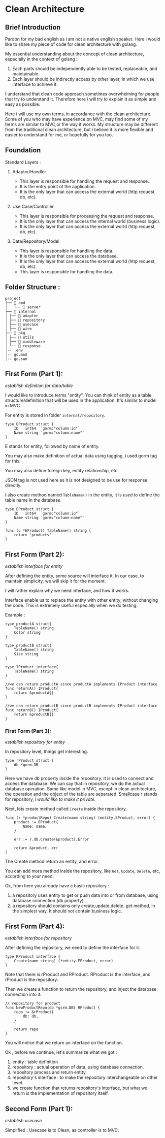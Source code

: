 # Clean Architecture

## Brief Introduction
Pardon for my bad english as i am not a native english speaker.
Here i would like to share my piece of code for clean architecture with golang.

My essential understanding about the concept of clean architecture, especially in the context of golang : 
1. Each parts should be independently able to be tested, replaceable, and maintainable.
2. Each layer should be indirectly access by other layer, in which we use interface to achieve it. 

I understand that clean code approach sometimes overwhelming for people that try to understand it.
Therefore here i will try to explain it as simple and easy as possible.

Here i will use my own terms, in accordance with the clean architecture. Some of you who may have experience on MVC, 
may find some of my terms are similar to MVC,or the way it works.
My structure may be different from the traditional clean architecture, but i believe it is more flexible and easier to understand for me, or hopefully for you too.



## Foundation 
Standard Layers :
1. Adaptor/Handler
    - This layer is responsible for handling the request and response.
    - It is the entry point of the application.
    - It is the only layer that can access the external world (http request, db, etc).

2. Use Case/Controller
    - This layer is responsible for processing the request and response.
    - It is the only layer that can access the internal world (business logic).
    - It is the only layer that can access the external world (http request, db, etc).

3. Data/Repository/Model
    - This layer is responsible for handling the data.
    - It is the only layer that can access the database.
    - It is the only layer that can access the external world (http request, db, etc).
    - This layer is responsible for handling the data.

## Folder Structure : 
```
project
├── 📂 cmd
│   └── 📂 server
├── 📂 internal
│ ├── 📂 adaptor
│ ├── 📂 repository
│ ├── 📂 usecase
│ ├── 📂 wire
├── 📂 pkg
│ ├── 📂 utils
│ ├── 📂 middleware
│ └── 📂 response
|-- .env
|-- go.mod
|-- go.sum
```

## First Form (Part 1):
_establish definition for data/table_

I would like to introduce terms "entity".
You can think of entity as a table structure/definition that will be used in the application.
It's similar to model in MVC.

For entity is stored in folder `internal/repository`.

```
type EProduct struct {
	ID   int64  `gorm:"column:id"`
	Name string `gorm:"column:name"`
}

```

E stands for entity, followed by name of entity.

You may also make definition of actual data using tagging, i used gorm tag for this.

You may also define foreign key, entity relationship, etc. 

JSON tag is not used here as it is not designed to be use for response directly.

I also create method named `TableName()` in the entity, it is used to define the table name in the database.
```
type EProduct struct {
	ID   int64  `gorm:"column:id"`
	Name string `gorm:"column:name"`
}

func (c *EProduct) TableName() string {
	return "products"
}

``` 


## First Form (Part 2):
_establish interface for entity_

After defining the entity, some source will interface it.
In our case, to maintain simplicity, we will skip it for the moment.

I will rather explain why we need interface, and how it works.

Interface enable us to replace the entity with other entity, without changing the code.
This is extremely useful especially when we do testing.

Example :
```
type productA struct{
    TableName() string
    Color string
}

type productB struct{
    TableName() string
    Size string
}

type IProduct interface{
    TableName() string
}

//we can return productA since productA implements IProduct interface
func returnA() IProduct{
    return &productA{}
}

//we can return productB since productB implements IProduct interface
func returnB() IProduct{
    return &productB{}
}

```

### First Form (Part 3):
_establish repository for entity_

In repository level, things get interesting.
```
type rProduct struct {
	db *gorm.DB
}
```

Here we have db property inside the repository. It is used to connect and access the database.
We can say that in repository, we do the actual database operation. 
Same like model in MVC, except in clean architecture, the operation and the object of the table are separated.
Smallcase r stands for repository, _i would like to make it private_.

Next, lets create method called `Create` inside the repository.

```
func (r *productRepo) Create(name string) (entity.EProduct, error) {
	product := EProduct{
        Name: name,
    }

	err := r.db.Create(&product).Error

	return &product, err
}
```
The Create method return an entity, and error.

You can add more method inside the repository, like `Get`, `Update`, `Delete`, etc, according to your need.

Ok, from here you already have a basic repository : 
1. a repository uses entity to get or push data into or from database, using database connection (db property).
2. a repository should contains only create,update,delete, get method, in the simplest way. It should not contain business logic.

## First Form (Part 4):
_establish interface for repository_

After defining the repository, we need to define the interface for it.

```
type RProduct interface {
	Create(name string) (*entity.EProduct, error)
}

```

Note that there is rProduct and RProduct. RProduct is the interface, and rProduct is the repository.

Then we create a function to return the repository, and inject the database connection into it.
```
// repository for product
func NewProductRepo(db *gorm.DB) RProduct {
	repo := &rProduct{
		db: db,
	}

	return repo
}
```

You will notice that we return an interface on the function.

Ok , before we continue, let's summarize what we got : 
1. entity : table definition
2. repository : actual operation of data, using database connection.
3. repository process and return entity.
4. repository's interface : to make the repository interchangeable on other level.
5. we create function that returns repository's interface, but what we return is the implementation of repository itself.


## Second Form (Part 1):
_establish usecase_

Simplified : Usecase is to Clean, as controller is to MVC.


